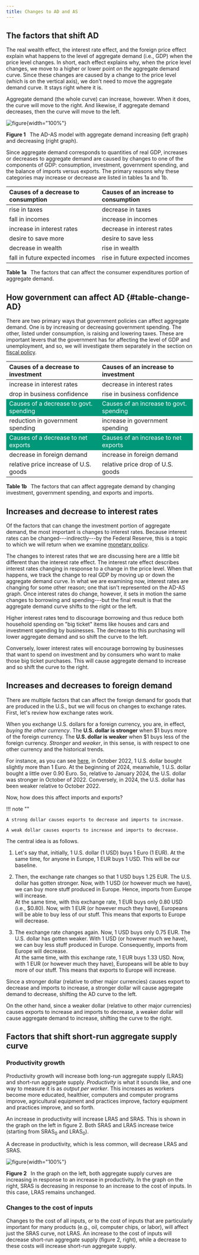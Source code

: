 ```yaml
---
title: Changes to AD and AS
---
```



## The factors that shift AD 

The real wealth effect, the interest rate effect, and the foreign price effect explain what happens to the level of aggregate demand (i.e., GDP) when the price level changes. In short, each effect explains why, when the price level changes, we move to a higher or lower point *on the* aggregate demand curve. Since these changes are caused by a change to the price level (which is on the vertical axis), we don't need to move the aggregate demand curve. It stays right where it is.

Aggregate demand (the whole curve) can increase, however. When it does, the curve will move to the right. And likewise, if aggregate demand decreases, then the curve will move to the left.


![figure](5_ad-as_img/AD_change.jpg){width="100%"}
<div class="caption"><div align="left">
<strong>Figure 1</strong>&ensp; The AD-AS model with aggregate demand increasing (left graph) and decreasing (right graph).</div>
</div>



Since aggregate demand corresponds to quantities of real GDP, increases or decreases to aggregate demand are caused by changes to one of the components of GDP: consumption, investment, government spending, and the balance of imports versus exports. The primary reasons why these categories may increase or decrease are listed in tables 1a and 1b.



<table class="styled-table">
<thead>
<tr>
<th style="text-align: left;">Causes of a decrease to consumption</th>
<th style="text-align: left;">Causes of an increase to consumption</th>
</tr>

</thead>

<tbody>
<tr>
<td style="text-align: left;">rise in taxes</td>
<td style="text-align: left;">decrease in taxes</td>
</tr>
<tr>
<td style="text-align: left;">fall in incomes</td>
<td style="text-align: left;">increase in incomes</td>
</tr>
<tr>
<td style="text-align: left;">increase in interest rates</td>
<td style="text-align: left;">decrease in interest rates</td>
</tr>
<tr>
<td style="text-align: left;">desire to save more</td>
<td style="text-align: left;">desire to save less</td>
</tr>
<tr>
<td style="text-align: left;">decrease in wealth</td>
<td style="text-align: left;">rise in wealth</td>
</tr>
<tr>
<td style="text-align: left;">fall in future expected incomes</td>
<td style="text-align: left;">rise in future expected incomes</td>
</tr>
</tbody>
</table>
<div class="caption"><div align="left">
<strong>Table 1a</strong>&ensp; The factors that can affect the consumer expenditures portion of aggregate demand.
</div></div>



## How government can affect AD {#table-change-AD}

There are two primary ways that government policies can affect aggregate demand. One is by increasing or decreasing government spending. The other, listed under consumption, is raising and lowering taxes. These are important levers that the government has for affecting the level of GDP and unemployment, and so, we will investigate them separately in the section on [fiscal policy](/macro/pt3a/fiscal_1/).


<table class="styled-table">
<thead>
<tr>
<th style="text-align: left;">Causes of a decrease to investment</th>
<th style="text-align: left;">Causes of an increase to investment</th>
</tr>
</thead>

<tbody>
<tr>
<td style="text-align: left; background-color: #ffffff;">increase in interest rates</td>
<td style="text-align: left; background-color: #ffffff;">decrease in interest rates</td>
</tr>
<tr>
<td style="text-align: left; background-color: #ffffff;">drop in business confidence</td>
<td style="text-align: left; background-color: #ffffff;">rise in business confidence</td>
</tr>


<tr>
<td style="text-align: left; background-color: #009879; color: #ffffff;">Causes of a decrease to govt. spending</td>
<td style="text-align: left; background-color: #009879; color: #ffffff;">Causes of an increase to govt. spending</td>
</tr>
<tr>
<td style="text-align: left; background-color: #ffffff;">reduction in government spending</td>
<td style="text-align: left; background-color: #ffffff;">increase in government spending</td>
</tr>

<tr>
<td style="text-align: left; background-color: #009879; color: #ffffff;">Causes of a decrease to net exports</td>
<td style="text-align: left; background-color: #009879; color: #ffffff;">Causes of an increase to net exports</td>
</tr>
<tr>
<td style="text-align: left; background-color: #ffffff;">decrease in foreign demand</td>
<td style="text-align: left; background-color: #ffffff;">increase in foreign demand</td>
</tr>
<tr>
<td style="text-align: left; background-color: #ffffff;">relative price increase of U.S. goods</td>
<td style="text-align: left; background-color: #ffffff;">relative price drop of U.S. goods</td>
</tr>
</tbody>
</table>
<div class="caption"><div align="left">
<strong>Table 1b</strong>&ensp; The factors that can affect aggregate demand by changing investment, government spending, and exports and imports.
</div></div>




## Increases and decrease to interest rates

Of the factors that can change the investment portion of aggregate demand, the most important is changes to interest rates. Because interest rates can be changed---indirectly---by the Federal Reserve, this is a topic to which we will return when we examine [monetary policy](https://loighic.net/macro/fed_1/).

The changes to interest rates that we are discussing here are a little bit different than the interest rate effect. The interest rate effect describes interest rates changing in response to a change in the price level. When that happens, we track the change to real GDP by moving up or down the aggregate demand curve. In what we are examining now, interest rates are changing for some other reason; one that isn't represented on the AD-AS graph. Once interest rates do change, however, it sets in motion the same changes to borrowing and spending---but the final result is that the aggregate demand curve shifts to the right or the left.

Higher interest rates tend to discourage borrowing and thus reduce both household spending on "big ticket" items like houses and cars and investment spending by businesses. The decrease to this purchasing will lower aggregate demand and so shift the curve to the left.

Conversely, lower interest rates will encourage borrowing by businesses that want to spend on investment and by consumers who want to make those big ticket purchases. This will cause aggregate demand to increase and so shift the curve to the right.


## Increases and decreases to foreign demand

There are multiple factors that can affect the foreign demand for goods that are produced in the U.S., but we will focus on changes to exchange rates. First, let's review how exchange rates work.

When you exchange U.S. dollars for a foreign currency, you are, in effect, *buying the other currency*. The **U.S. dollar is stronger** when \$1 buys more of the foreign currency. The **U.S. dollar is weaker** when \$1 buys less of the foreign currency. *Stronger* and *weaker*, in this sense, is with respect to one other currency and the historical trends.  


 For instance, as you can see [here](https://www.google.com/finance/quote/USD-EUR?window=5Y), in October 2022, 1 U.S. dollar bought slightly more than 1 Euro. At the beginning of 2024, meanwhile, 1 U.S. dollar bought a little over 0.90 Euro. So, relative to January 2024, the U.S. dollar was stronger in October of 2022. Conversely, in 2024, the U.S. dollar has been weaker relative to October 2022.

Now, how does this affect imports and exports?


!!! note ""

    A strong dollar causes exports to decrease and imports to increase.
    
    A weak dollar causes exports to increase and imports to decrease.


The central idea is as follows. 

1. Let's say that, initially, 1 U.S. dollar (1 USD) buys 1 Euro (1 EUR). At the same time, for anyone in Europe, 1 EUR buys 1 USD. This will be our baseline.

2. Then, the exchange rate changes so that 1 USD buys 1.25 EUR. The U.S. dollar has gotten stronger. Now, with 1 USD (or however much we have), we can buy more stuff produced in Europe. Hence, imports from Europe will increase.<br>
At the same time, with this exchange rate, 1 EUR buys only 0.80 USD (i.e., \$0.80). Now, with 1 EUR (or however much they have), Europeans will be able to buy less of our stuff. This means that exports to Europe will decrease.

3. The exchange rate changes again. Now, 1 USD buys only 0.75 EUR. The U.S. dollar has gotten weaker. With 1 USD (or however much we have), we can buy less stuff produced in Europe. Consequently, imports from Europe will decrease.<br>
At the same time, with this exchange rate, 1 EUR buys 1.33 USD. Now, with 1 EUR (or however much they have), Europeans will be able to buy more of our stuff. This means that exports to Europe will increase.


Since a stronger dollar (relative to other major currencies) causes export to decrease and imports to increase, a stronger dollar will cause aggregate demand to decrease, shifting the AD curve to the left.

On the other hand, since a weaker dollar (relative to other major currencies) causes exports to increase and imports to decrease, a weaker dollar will cause aggregate demand to increase, shifting the curve to the right.



## Factors that shift short-run aggregate supply curve

### Productivity growth

Productivity growth will increase both long-run aggregate supply (LRAS) and short-run aggregate supply. *Productivity* is what it sounds like, and one way to measure it is as *output per worker*. This increases as workers become more educated, healthier, computers and computer programs improve, agricultural equipment and practices improve, factory equipment and practices improve, and so forth. 

An increase in productivity will increase LRAS and SRAS. This is shown in the graph on the left in figure 2. Both SRAS and LRAS increase twice (starting from SRAS<sub>0</sub> and LRAS<sub>0</sub>).

A decrease in productivity, which is less common, will decrease LRAS and SRAS.


![figure](5_ad-as_img/AS_change.jpg){width="100%"}
<div class="caption"><div align="left">
<strong>Figure 2</strong>&ensp; In the graph on the left, both aggregate supply curves are increasing in response to an increase in productivity. In the graph on the right, SRAS is decreasing in response to an increase to the cost of inputs. In this case, LRAS remains unchanged.</div>
</div>



### Changes to the cost of inputs

Changes to the cost of all inputs, or to the cost of inputs that are particularly important for many products (e.g., oil, computer chips, or labor), will affect just the SRAS curve, not LRAS. An increase to the cost of inputs will decrease short-run aggregate supply (figure 2, right), while a decrease to these costs will increase short-run aggregate supply.
